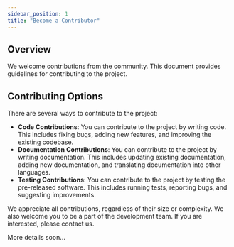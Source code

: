 ```yaml
---
sidebar_position: 1
title: "Become a Contributor"
---
```


## Overview

We welcome contributions from the community. This document provides guidelines for contributing to the project.

## Contributing Options

There are several ways to contribute to the project:

- **Code Contributions**: You can contribute to the project by writing code. This includes fixing bugs, adding new features, and improving the existing codebase.
- **Documentation Contributions**: You can contribute to the project by writing documentation. This includes updating existing documentation, adding new documentation, and translating documentation into other languages.
- **Testing Contributions**: You can contribute to the project by testing the pre-released software. This includes running tests, reporting bugs, and suggesting improvements.

We appreciate all contributions, regardless of their size or complexity. We also welcome you to be a part of the development team. If you are interested, please contact us.

More details soon...
